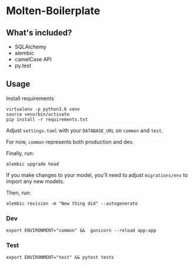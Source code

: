 # Molten-Boilerplate

## What's included?
- SQLAlchemy
- alembic
- camelCase API
- py.test

## Usage
Install requirements

```
virtualenv -p python3.6 venv
source venv/bin/activate
pip install -r requirements.txt
```

Adjust `settings.toml` with your `DATABASE_URL` on `common` and `test`.

For now, `common` represents both production and dev.

Finally, run:

```
alembic upgrade head
```

If you make changes to your model,
you'll need to adjust `migrations/env` to import any new models.

Then, run:

```
alembic revision -m "New thing did" --autogenerate
```



### Dev
`export ENVIRONMENT="common" &&  gunicorn --reload app:app`

### Test
`export ENVIRONMENT="test" && pytest tests`    
